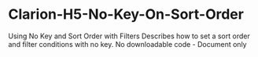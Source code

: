 # Clarion-H5-No-Key-On-Sort-Order
Using No Key and Sort Order with Filters
Describes how to set a sort order and filter conditions with no key.
No downloadable code - Document only
